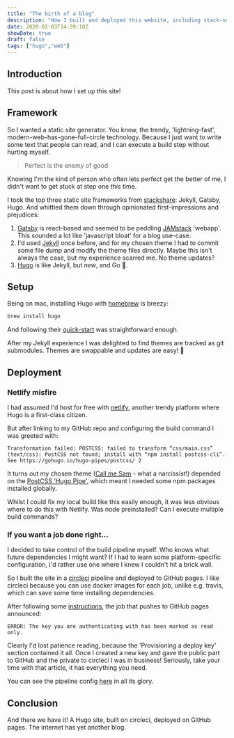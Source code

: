 ```yaml
---
title: "The birth of a blog"
description: "How I built and deployed this website, including stack-selection and pipeline pitfalls!"
date: 2020-02-03T14:59:18Z
showDate: true
draft: false
tags: ["hugo","web"]
---
```


## Introduction

This post is about how I set up this site!

## Framework

So I wanted a static site generator. You know, the trendy, 'lightning-fast', modern-web-has-gone-full-circle
technology. Because I just want to write some text that people can read, and I can execute a build step
without hurting myself.

> Perfect is the enemy of good

Knowing I'm the kind of person who often lets perfect get the better of me, I didn't want to get stuck
at step one _this_ time.

I took the top three static site frameworks from [stackshare](stackshare-generators): Jekyll, Gatsby,
Hugo. And whittled them down through opinionated first-impressions and prejudices:

[stackshare-generators]: https://stackshare.io/static-site-generators

1. [Gatsby](https://www.gatsbyjs.org/) is react-based and seemed to be peddling [JAMstack](https://jamstack.org/)
'webapp'. This sounded a lot like 'javascript bloat' for a blog use-case.
2. I'd used [Jekyll](https://jekyllrb.com/) once before, and for my chosen theme I had to commit some
file dump and modify the theme files directly. Maybe this isn't always the case, but my experience
scarred me. No theme updates?
3. [Hugo](https://gohugo.io/) is like Jekyll, but _new_, and Go 🥰.

## Setup

Being on mac, installing Hugo with [homebrew](https://brew.sh/) is breezy:

```bash
brew install hugo
```

And following their [quick-start](https://gohugo.io/getting-started/quick-start/) was straightforward
enough.

After my Jekyll experience I was delighted to find themes are tracked as git submodules. Themes are swappable
and updates are easy! 🙌

## Deployment

### Netlify misfire

I had assumed I'd host for free with [netlify](https://www.netlify.com/), another trendy platform where
Hugo is a first-class citizen.

But after linking to my GitHub repo and configuring the build command I was greeted with:

<!-- markdownlint-disable fenced-code-language line-length -->
```
Transformation failed: POSTCSS: failed to transform “css/main.css” (text/css): PostCSS not found; install with “npm install postcss-cli”. See https://gohugo.io/hugo-pipes/postcss/ 2
```
<!-- markdownlint-enable fenced-code-language line-length -->

It turns out my chosen theme ([Call me Sam](https://themes.gohugo.io/hugo-theme-sam/) - what a narcissist!)
depended on the [PostCSS 'Hugo Pipe'](https://gohugo.io/hugo-pipes/postcss/), which meant I needed
some npm packages installed globally.

Whilst I could fix my local build like this easily enough, it was less obvious where to do this with
Netlify. Was node preinstalled? Can I execute multiple build commands?

<!-- markdownlint-disable no-trailing-punctuation -->
### If you want a job done right...
<!-- markdownlint-enable no-trailing-punctuation -->

I decided to take control of the build pipeline myself. Who knows what future dependencies I might want?
If I had to learn some platform-specific configuration, I'd rather use one where I knew I couldn't
hit a brick wall.

So I built the site in a [circleci](https://circleci.com/) pipeline and deployed to GitHub pages. I
like circleci because you can use docker images for each job, unlike e.g. travis, which can save some
time installing dependencies.

After following some [instructions](circleci-tutorial-github), the job that pushes to GitHub pages announced:

[circleci-tutorial-github]: https://circleci.com/blog/deploying-documentation-to-github-pages-with-continuous-integration/

<!-- markdownlint-disable fenced-code-language -->
```
ERROR: The key you are authenticating with has been marked as read only.
```
<!-- markdownlint-enable fenced-code-language -->

Clearly I'd lost patience reading, because the 'Provisioning a deploy key' section contained it all.
Once I created a new key and gave the public part to GitHub and the private to circleci I was in business!
Seriously, take your time with that article, it has everything you need.

You can see the pipeline config [here](blog-circleci-config) in all its glory.

[blog-circleci-config]: https://github.com/briggySmalls/blog/blob/a5c9745a1134491a0369aee7bf43883e8b045b3d/.circleci/config.yml

## Conclusion

And there we have it! A Hugo site, built on circleci, deployed on GitHub pages. The internet has yet
another blog.
